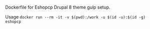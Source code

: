 Dockerfile for Eshopcp Drupal 8 theme gulp setup.

Usage `docker run --rm -it -v $(pwd):/work -u $(id -u):$(id -g) eshopcp`
